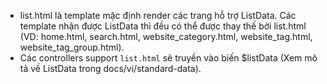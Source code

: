 - list.html là template mặc định render các trang hỗ trợ ListData. Các template nhận được ListData thì đều có thể được thay thế bởi list.html (VD: home.html, search.html, website_category.html, website_tag.html, website_tag_group.html).
- Các controllers support `list.html` sẽ truyền vào biến $listData (Xem mô tả về ListData trong docs/vi/standard-data).
